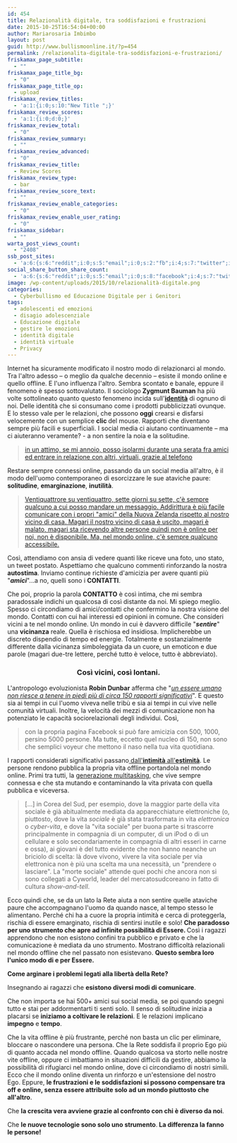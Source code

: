 ```yaml
---
id: 454
title: Relazionalità digitale, tra soddisfazioni e frustrazioni
date: 2015-10-25T16:54:04+00:00
author: Mariarosaria Imbimbo
layout: post
guid: http://www.bullismoonline.it/?p=454
permalink: /relazionalita-digitale-tra-soddisfazioni-e-frustrazioni/
friskamax_page_subtitle:
  - ""
friskamax_page_title_bg:
  - "0"
friskamax_page_title_op:
  - upload
friskamax_review_titles:
  - 'a:1:{i:0;s:10:"New Title ";}'
friskamax_review_scores:
  - 'a:1:{i:0;d:0;}'
friskamax_review_total:
  - "0"
friskamax_review_summary:
  - ""
friskamax_review_advanced:
  - "0"
friskamax_review_title:
  - Review Scores
friskamax_review_type:
  - bar
friskamax_review_score_text:
  - ""
friskamax_review_enable_categories:
  - "0"
friskamax_review_enable_user_rating:
  - "0"
friskamax_sidebar:
  - ""
warta_post_views_count:
  - "2408"
ssb_post_sites:
  - 'a:6:{s:6:"reddit";i:0;s:5:"email";i:0;s:2:"fb";i:4;s:7:"twitter";i:1;s:5:"gplus";i:2;s:9:"pinterest";i:0;}'
social_share_button_share_count:
  - 'a:6:{s:6:"reddit";i:0;s:5:"email";i:0;s:8:"facebook";i:4;s:7:"twitter";i:1;s:11:"google-plus";i:2;s:9:"pinterest";i:0;}'
image: /wp-content/uploads/2015/10/relazionalità-digitale.png
categories:
  - Cyberbullismo ed Educazione Digitale per i Genitori
tags:
  - adolescenti ed emozioni
  - disagio adolescenziale
  - Educazione digitale
  - gestire le emozioni
  - identità digitale
  - identità virtuale
  - Privacy
---
```

Internet ha sicuramente modificato il nostro modo di relazionarci al mondo. Tra l'altro adesso – o meglio da qualche decennio – esiste il mondo online e quello offline. E l'uno influenza l'altro. Sembra scontato e banale, eppure il fenomeno è spesso sottovalutato.
Il sociologo<strong> Zygmunt Bauman</strong> ha più volte sottolineato quanto questo fenomeno incida<!--more--> sull'<strong><a href="http://www.bullismoonline.it/effetto-proteus-rappresentazione-di-se-formazione-identita/">identità</a></strong> di ognuno di noi. Delle identità che si consumano come i prodotti pubblicizzati ovunque. E lo stesso vale per le relazioni, che possono <strong>oggi</strong> crearsi e disfarsi velocemente con un semplice <strong>clic </strong>del mouse. Rapporti che diventano sempre più facili e superficiali.
I social media ci aiutano continuamente – ma ci aiuteranno veramente? - a non sentire la noia e la solitudine.
<blockquote><a href="http://socialmedia.vanityfair.it/2013/10/09/zygmant-bauman-vivere-online-ci-rende-piu-fragili/">in un attimo, se mi annoio, posso isolarmi durante una serata fra amici ed entrare in relazione con altri, virtuali, grazie al telefono</a></blockquote>
Restare sempre connessi online, passando da un social media all'altro, è il modo dell'uomo contemporaneo di esorcizzare le sue ataviche paure: <strong>solitudine</strong>, <strong>emarginazione</strong>, <strong>inutilità</strong>.
<blockquote><a href="http://oggiscienza.it/2014/07/11/bauman-stiamo-nel-mondo-online-per-sentirci-meno-soli/">Ventiquattrore su ventiquattro, sette giorni su sette, c'è sempre qualcuno a cui posso mandare un messaggio. Addirittura è più facile comunicare con i propri "amici" della Nuova Zelanda rispetto al nostro vicino di casa. Magari il nostro vicino di casa è uscito, magari è malato, magari sta ricevendo altre persone quindi non è online per noi, non è disponibile. Ma, nel mondo online, c'è sempre qualcuno accessibile.</a></blockquote>
Così, attendiamo con ansia di vedere quanti like riceve una foto, uno stato, un tweet postato. Aspettiamo che qualcuno commenti rinforzando la nostra <strong>autostima</strong>. Inviamo continue richieste d'amicizia per avere quanti più "<strong><em>amici</em></strong>"...a no, quelli sono i <strong>CONTATTI</strong>.

Che poi, proprio la parola <strong>CONTATTO</strong> è così intima, che mi sembra paradossale indichi un qualcosa di così distante da noi. Mi spiego meglio. Spesso ci circondiamo di amici/contatti che confermino la nostra visione del mondo. Contatti con cui hai interessi ed opinioni in comune. Che consideri vicini a te nel mondo online. Un mondo in cui è davvero difficile "<strong><em>sentire</em></strong>" una <strong>vicinanza</strong> reale. Quella è rischiosa ed insidiosa. Implicherebbe un discreto dispendio di tempo ed energie. Totalmente e sostanzialmente differente dalla vicinanza simboleggiata da un cuore, un emoticon e due parole (magari due-tre lettere, perché tutto è veloce, tutto è abbreviato).
<h3 style="text-align: center;">Così vicini, così lontani.</h3>
L'antropologo evoluzionista <strong>Robin Dunbar</strong> afferma che "<em><a href="http://www.nytimes.com/2010/12/26/opinion/26dunbar.html?_r=0">un essere umano non riesce a tenere in piedi più di circa 150 rapporti significativi</a></em>". E questo sia ai tempi in cui l'uomo viveva nelle tribù e sia ai tempi in cui vive nelle comunità virtuali. Inoltre, la velocità dei mezzi di comunicazione non ha potenziato le capacità sociorelazionali degli individui. Così,
<blockquote>con la propria pagina Facebook si può fare amicizia con 500, 1000, persino 5000 persone. Ma tutte, eccetto quel nucleo di 150, non sono che semplici voyeur che mettono il naso nella tua vita quotidiana.</blockquote>
I rapporti considerati significativi passano<a href="http://www.laterza.it/index.php?option=com_content&amp;view=article&amp;id=421&amp;Itemid=101"> dall'<strong>intimità</strong> all'<strong>estimità</strong></a>. Le persone rendono pubblica la propria vita offline portandola nel mondo online. Primi tra tutti, la <a href="http://www.bullismoonline.it/generazione-multitasking-adolescenti-tra-tecnologia-ed-emozioni/">generazione multitasking</a>, che vive sempre connessa e che sta mutando e contaminando la vita privata con quella pubblica e viceversa.
<blockquote>
<p align="LEFT">[...] in Corea del Sud, per esempio, dove la maggior parte della vita sociale è già abitualmente mediata da apparecchiature elettroniche (o, piuttosto, dove la vita <em>sociale</em> è già stata trasformata in vita <em>elettronica</em> o <em>cyber-vita</em>, e dove la "vita sociale" per buona parte si trascorre principalmente in compagnia di un computer, di un iPod o di un cellulare e solo secondariamente in compagnia di altri esseri in carne e ossa), ai giovani è del tutto evidente che non hanno neanche un briciolo di scelta: là dove vivono, vivere la vita sociale per via elettronica non è più una scelta ma una necessità, un "prendere o lasciare". La "morte sociale" attende quei pochi che ancora non si sono collegati a Cyworld, leader del mercatosudcoreano in fatto di cultura <em>show-and-tell</em>.</p>
</blockquote>
Ecco quindi che, se da un lato la Rete aiuta a non sentire quelle ataviche paure che accompagnano l'uomo da quando nasce, al tempo stesso le alimentano. Perché chi ha a cuore la propria intimità e cerca di proteggerla, rischia di essere emarginato, rischia di sentirsi inutile e solo!
<strong>Che paradosso per uno strumento che apre ad infinite possibilità di Essere.
</strong>Così i ragazzi apprendono che non esistono confini tra pubblico e privato e che la comunicazione è mediata da uno strumento. Mostrano difficoltà relazionali nel mondo offline che nel passato non esistevano.
<strong>Questo sembra loro l'unico modo di e per Essere.</strong>

<strong>Come arginare i problemi legati alla libertà della Rete?</strong>

Insegnando ai ragazzi che <strong>esistono diversi modi di comunicare</strong>.

Che non importa se hai 500+ amici sui social media, se poi quando spegni tutto e stai per addormentarti ti senti solo. Il senso di solitudine inizia a placarsi se <strong>iniziamo a coltivare le relazioni</strong>. E le relazioni implicano <strong>impegno</strong> e <strong>tempo</strong>.

Che la vita offline è più frustrante, perché non basta un clic per eliminare, bloccare o nascondere una persona. Che la Rete soddisfa il proprio Ego più di quanto accada nel mondo offline.
Quando qualcosa va storto nelle nostre vite offline, oppure ci imbattiamo in situazioni difficili da gestire, abbiamo la possibilità di rifugiarci nel mondo online, dove ci circondiamo di nostri simili. Ecco che il mondo online diventa un rinforzo e un'estensione del nostro Ego.
Eppure, <strong>le frustrazioni e le soddisfazioni si possono compensare tra off e online, senza essere attribuite solo ad un mondo piuttosto che all'altro</strong>.

Che <strong>la crescita vera avviene grazie al confronto con chi è diverso da noi</strong>.

Che <strong>le nuove tecnologie sono solo uno strumento</strong>.<strong> La differenza la fanno le persone!</strong>
